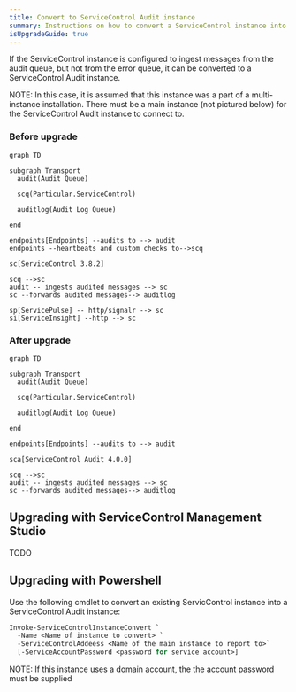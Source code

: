 ```yaml
---
title: Convert to ServiceControl Audit instance
summary: Instructions on how to convert a ServiceControl instance into a ServiceControl Audit instance
isUpgradeGuide: true
---
```


If the ServiceControl instance is configured to ingest messages from the audit queue, but not from the error queue, it can be converted to a ServiceControl Audit instance.

NOTE: In this case, it is assumed that this instance was a part of a multi-instance installation. There must be a main instance (not pictured below) for the ServiceControl Audit instance to connect to.

### Before upgrade

```mermaid
graph TD

subgraph Transport
  audit(Audit Queue)

  scq(Particular.ServiceControl)

  auditlog(Audit Log Queue)

end

endpoints[Endpoints] --audits to --> audit
endpoints --heartbeats and custom checks to-->scq

sc[ServiceControl 3.8.2] 

scq -->sc
audit -- ingests audited messages --> sc
sc --forwards audited messages--> auditlog

sp[ServicePulse] -- http/signalr --> sc
si[ServiceInsight] --http --> sc
```

### After upgrade

```mermaid
graph TD

subgraph Transport
  audit(Audit Queue)

  scq(Particular.ServiceControl)

  auditlog(Audit Log Queue)

end

endpoints[Endpoints] --audits to --> audit

sca[ServiceControl Audit 4.0.0] 

scq -->sc
audit -- ingests audited messages --> sc
sc --forwards audited messages--> auditlog
```

## Upgrading with ServiceControl Management Studio

TODO

## Upgrading with Powershell

Use the following cmdlet to convert an existing ServicControl instance into a ServiceControl Audit instance:

```ps
Invoke-ServiceControlInstanceConvert `
  -Name <Name of instance to convert> `
  -ServiceControlAddeess <Name of the main instance to report to>`
  [-ServiceAccountPassword <password for service account>]
```

NOTE: If this instance uses a domain account, the the account password must be supplied